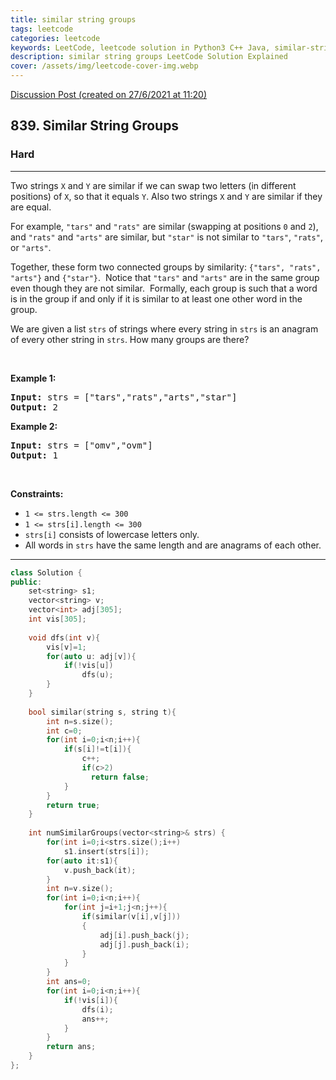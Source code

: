 ```yaml
---
title: similar string groups
tags: leetcode
categories: leetcode
keywords: LeetCode, leetcode solution in Python3 C++ Java, similar-string-groups solution
description: similar string groups LeetCode Solution Explained
cover: /assets/img/leetcode-cover-img.webp
---
```



[Discussion Post (created on 27/6/2021 at 11:20)](https://leetcode.com/problems/similar-string-groups/discuss/1365449/DSU-or-C%2B%2B)  
<h2>839. Similar String Groups</h2><h3>Hard</h3><hr><div><p>Two strings <code>X</code>&nbsp;and <code>Y</code>&nbsp;are similar if we can swap two letters (in different positions) of <code>X</code>, so that&nbsp;it equals <code>Y</code>. Also two strings <code>X</code> and <code>Y</code> are similar if they are equal.</p>

<p>For example, <code>"tars"</code>&nbsp;and <code>"rats"</code>&nbsp;are similar (swapping at positions <code>0</code> and <code>2</code>), and <code>"rats"</code> and <code>"arts"</code> are similar, but <code>"star"</code> is not similar to <code>"tars"</code>, <code>"rats"</code>, or <code>"arts"</code>.</p>

<p>Together, these form two connected groups by similarity: <code>{"tars", "rats", "arts"}</code> and <code>{"star"}</code>.&nbsp; Notice that <code>"tars"</code> and <code>"arts"</code> are in the same group even though they are not similar.&nbsp; Formally, each group is such that a word is in the group if and only if it is similar to at least one other word in the group.</p>

<p>We are given a list <code>strs</code> of strings where every string in <code>strs</code> is an anagram of every other string in <code>strs</code>. How many groups are there?</p>

<p>&nbsp;</p>
<p><strong>Example 1:</strong></p>

<pre><strong>Input:</strong> strs = ["tars","rats","arts","star"]
<strong>Output:</strong> 2
</pre>

<p><strong>Example 2:</strong></p>

<pre><strong>Input:</strong> strs = ["omv","ovm"]
<strong>Output:</strong> 1
</pre>

<p>&nbsp;</p>
<p><strong>Constraints:</strong></p>

<ul>
	<li><code>1 &lt;= strs.length &lt;= 300</code></li>
	<li><code>1 &lt;= strs[i].length &lt;= 300</code></li>
	<li><code>strs[i]</code> consists of lowercase letters only.</li>
	<li>All words in <code>strs</code> have the same length and are anagrams of each other.</li>
</ul>
</div>

---




```cpp
class Solution {
public:
    set<string> s1;
    vector<string> v;
    vector<int> adj[305];
    int vis[305];
    
    void dfs(int v){
        vis[v]=1;
        for(auto u: adj[v]){
            if(!vis[u])
                dfs(u);
        }
    }
    
    bool similar(string s, string t){
        int n=s.size();
        int c=0;
        for(int i=0;i<n;i++){
            if(s[i]!=t[i]){
                c++;
                if(c>2)
                  return false;
            }
        }
        return true;
    }
    
    int numSimilarGroups(vector<string>& strs) {
        for(int i=0;i<strs.size();i++)
            s1.insert(strs[i]);
        for(auto it:s1){
            v.push_back(it);
        }
        int n=v.size();
        for(int i=0;i<n;i++){
            for(int j=i+1;j<n;j++){
                if(similar(v[i],v[j]))
                {
                    adj[i].push_back(j);
                    adj[j].push_back(i);
                }
            }
        }
        int ans=0;
        for(int i=0;i<n;i++){
            if(!vis[i]){
                dfs(i);
                ans++;
            }
        }
        return ans;
    }
};
```
